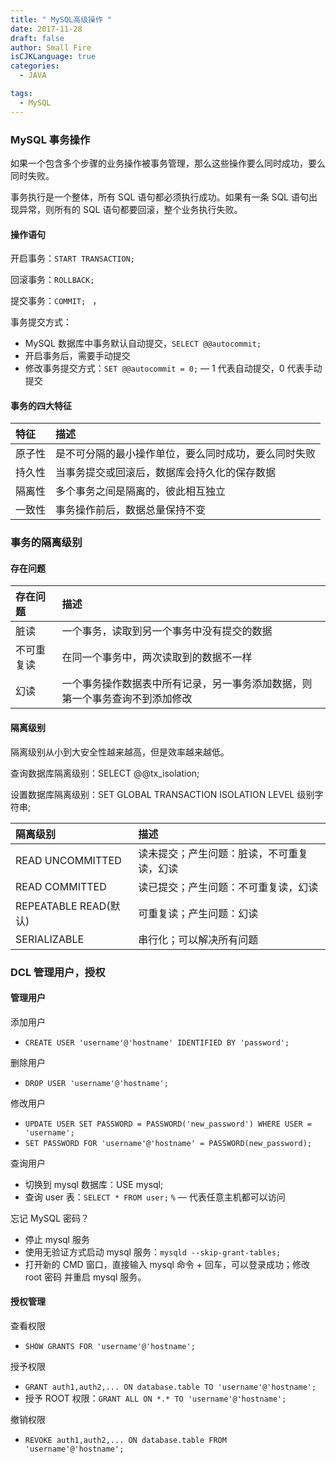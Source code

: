 ```yaml
---
title: " MySQL高级操作 "
date: 2017-11-28
draft: false
author: Small Fire
isCJKLanguage: true
categories: 
  - JAVA

tags: 
  - MySQL
---
```


### MySQL 事务操作

如果一个包含多个步骤的业务操作被事务管理，那么这些操作要么同时成功，要么同时失败。

事务执行是一个整体，所有 SQL 语句都必须执行成功。如果有一条 SQL 语句出现异常，则所有的 SQL 语句都要回滚，整个业务执行失败。

#### 操作语句

开启事务：`START TRANSACTION;`

回滚事务：`ROLLBACK;`

提交事务：`COMMIT; ` ，

事务提交方式：

- MySQL 数据库中事务默认自动提交，`SELECT @@autocommit;`
- 开启事务后，需要手动提交
- 修改事务提交方式：`SET @@autocommit = 0;` — 1 代表自动提交，0 代表手动提交

#### 事务的四大特征

| 特征   | 描述                                                 |
| :----- | :--------------------------------------------------- |
| 原子性 | 是不可分隔的最小操作单位，要么同时成功，要么同时失败 |
| 持久性 | 当事务提交或回滚后，数据库会持久化的保存数据         |
| 隔离性 | 多个事务之间是隔离的，彼此相互独立                   |
| 一致性 | 事务操作前后，数据总量保持不变                       |

### 事务的隔离级别

#### 存在问题

| 存在问题   | 描述                                                         |
| :--------- | :----------------------------------------------------------- |
| 脏读       | 一个事务，读取到另一个事务中没有提交的数据                   |
| 不可重复读 | 在同一个事务中，两次读取到的数据不一样                       |
| 幻读       | 一个事务操作数据表中所有记录，另一事务添加数据，则第一个事务查询不到添加修改 |

#### 隔离级别

隔离级别从小到大安全性越来越高，但是效率越来越低。

查询数据库隔离级别：SELECT @@tx_isolation;

设置数据库隔离级别：SET GLOBAL TRANSACTION ISOLATION LEVEL 级别字符串;

| 隔离级别              | 描述                                       |
| :-------------------- | :----------------------------------------- |
| READ UNCOMMITTED      | 读未提交；产生问题：脏读，不可重复读，幻读 |
| READ COMMITTED        | 读已提交；产生问题：不可重复读，幻读       |
| REPEATABLE READ(默认) | 可重复读；产生问题：幻读                   |
| SERIALIZABLE          | 串行化；可以解决所有问题                   |

### DCL 管理用户，授权

#### 管理用户

添加用户

- `CREATE USER 'username'@'hostname' IDENTIFIED BY 'password';`

删除用户

- `DROP USER 'username'@'hostname';`

修改用户

- `UPDATE USER SET PASSWORD = PASSWORD('new_password') WHERE USER = 'username';`
- `SET PASSWORD FOR 'username'@'hostname' = PASSWORD(new_password);`

查询用户

- 切换到 mysql 数据库：USE mysql;
- 查询 user 表：`SELECT * FROM user;`   `%` — 代表任意主机都可以访问

忘记 MySQL 密码？

- 停止 mysql 服务
- 使用无验证方式启动 mysql 服务：`mysqld --skip-grant-tables;`
- 打开新的 CMD 窗口，直接输入 mysql 命令 + 回车，可以登录成功；修改 root 密码 并重启 mysql 服务。

#### 授权管理

查看权限

- `SHOW GRANTS FOR 'username'@'hostname';`

授予权限

- `GRANT auth1,auth2,... ON database.table TO 'username'@'hostname';`
- 授予 ROOT 权限：`GRANT ALL ON *.* TO 'username'@'hostname';`

撤销权限

- `REVOKE auth1,auth2,... ON database.table FROM 'username'@'hostname';`